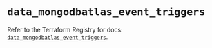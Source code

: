 # `data_mongodbatlas_event_triggers`

Refer to the Terraform Registry for docs: [`data_mongodbatlas_event_triggers`](https://registry.terraform.io/providers/mongodb/mongodbatlas/1.17.2/docs/data-sources/event_triggers).
